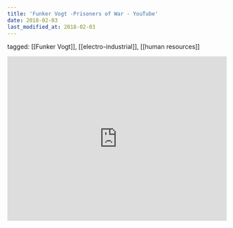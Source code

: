 ```yaml
---
title: 'Funker Vogt -Prisoners of War - YouTube'
date: 2018-02-03
last_modified_at: 2018-02-03
---
```

tagged: [[Funker Vogt]], [[electro-industrial]], [[human resources]]
<iframe allow="accelerometer; autoplay; clipboard-write; encrypted-media; gyroscope; picture-in-picture" allowfullscreen="" frameborder="0" height="375" id="youtube_iframe" src="https://www.youtube.com/embed/oBPLl9uok6U?feature=oembed&amp;enablejsapi=1&amp;origin=https://safe.txmblr.com&amp;wmode=opaque" width="500"></iframe>